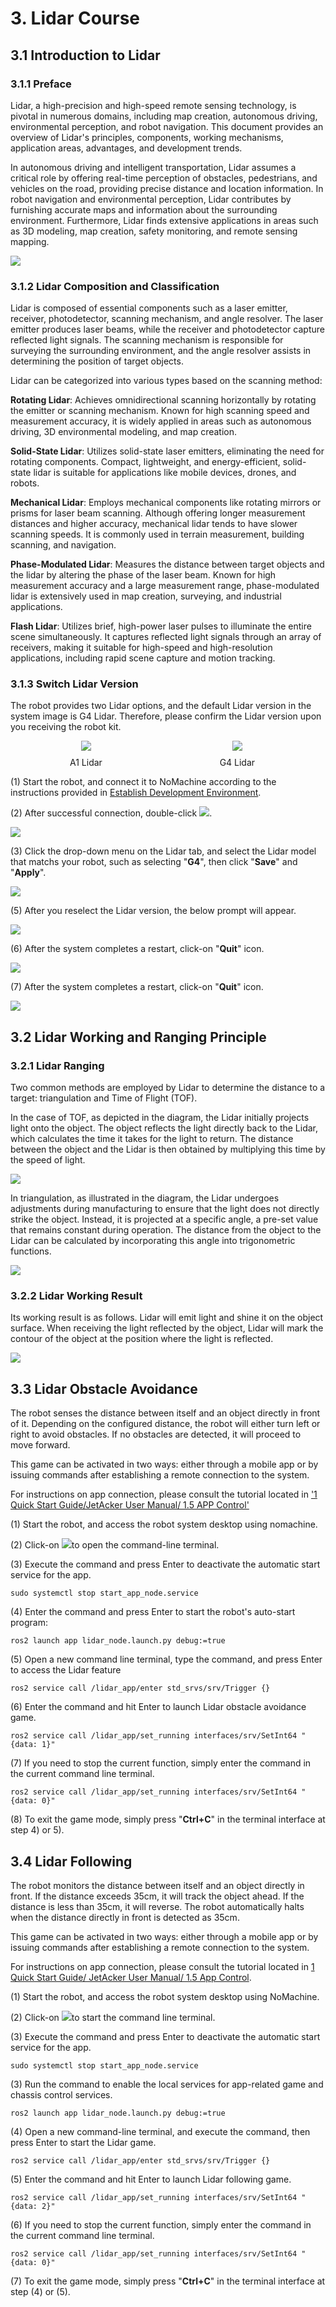 # 3. Lidar Course

## 3.1 Introduction to Lidar 

### 3.1.1 Preface

Lidar, a high-precision and high-speed remote sensing technology, is pivotal in numerous domains, including map creation, autonomous driving, environmental perception, and robot navigation. This document provides an overview of Lidar's principles, components, working mechanisms, application areas, advantages, and development trends.

In autonomous driving and intelligent transportation, Lidar assumes a critical role by offering real-time perception of obstacles, pedestrians, and vehicles on the road, providing precise distance and location information. In robot navigation and environmental perception, Lidar contributes by furnishing accurate maps and information about the surrounding environment. Furthermore, Lidar finds extensive applications in areas such as 3D modeling, map creation, safety monitoring, and remote sensing mapping.

<img class="common_img" src="../_static/media/chapter_3/section_1/media/image2.png">

### 3.1.2 Lidar Composition and Classification

Lidar is composed of essential components such as a laser emitter, receiver, photodetector, scanning mechanism, and angle resolver. The laser emitter produces laser beams, while the receiver and photodetector capture reflected light signals. The scanning mechanism is responsible for surveying the surrounding environment, and the angle resolver assists in determining the position of target objects.

Lidar can be categorized into various types based on the scanning method:

**Rotating Lidar**: Achieves omnidirectional scanning horizontally by rotating the emitter or scanning mechanism. Known for high scanning speed and measurement accuracy, it is widely applied in areas such as autonomous driving, 3D environmental modeling, and map creation.

**Solid-State Lidar**: Utilizes solid-state laser emitters, eliminating the need for rotating components. Compact, lightweight, and energy-efficient, solid-state lidar is suitable for applications like mobile devices, drones, and robots.

**Mechanical Lidar**: Employs mechanical components like rotating mirrors or prisms for laser beam scanning. Although offering longer measurement distances and higher accuracy, mechanical lidar tends to have slower scanning speeds. It is commonly used in terrain measurement, building scanning, and navigation.

**Phase-Modulated Lidar**: Measures the distance between target objects and the lidar by altering the phase of the laser beam. Known for high measurement accuracy and a large measurement range, phase-modulated lidar is extensively used in map creation, surveying, and industrial applications.

**Flash Lidar**: Utilizes brief, high-power laser pulses to illuminate the entire scene simultaneously. It captures reflected light signals through an array of receivers, making it suitable for high-speed and high-resolution applications, including rapid scene capture and motion tracking.

### 3.1.3 Switch Lidar Version

The robot provides two Lidar options, and the default Lidar version in the system image is G4 Lidar. Therefore, please confirm the Lidar version upon you receiving the robot kit.

<div class="common_img" style="display:flex;text-align:center;flex-direction: row;">
    <div style="display:flex;flex-direction: column;align-items: center; row-gap: 10px;width:48%">
    <img src="../_static/media/chapter_3/section_1/media/image3.jpeg"/>
    <span>A1 Lidar </span>
    </div>
    <div style="display:flex;flex-direction: column;align-items: center;row-gap: 10px;width:48%">
    <img src="../_static/media/chapter_3/section_1/media/image4.jpeg"/>
    <span>G4 Lidar </span>
    </div>
</div>

(1) Start the robot, and connect it to NoMachine according to the instructions provided in [Establish Development Environment]().

(2) After successful connection, double-click <img src="../_static/media/chapter_3/section_1/media/image6.png">.

<img class="common_img" src="../_static/media/chapter_3/section_1/media/image7.png">

(3) Click the drop-down menu on the Lidar tab, and select the Lidar model that matchs your robot, such as selecting "**G4**", then click "**Save**" and "**Apply**".

<img class="common_img" src="../_static/media/chapter_3/section_1/media/image8.png">

(5) After you reselect the Lidar version, the below prompt will appear.

<img class="common_img" src="../_static/media/chapter_3/section_1/media/image9.png">

(6) After the system completes a restart, click-on "**Quit**" icon.

<img class="common_img" src="../_static/media/chapter_3/section_1/media/image10.png">

(7) After the system completes a restart, click-on "**Quit**" icon.

<img class="common_img" src="../_static/media/chapter_3/section_1/media/image11.png">

## 3.2 Lidar Working and Ranging Principle

### 3.2.1 Lidar Ranging

Two common methods are employed by Lidar to determine the distance to a target: triangulation and Time of Flight (TOF).

In the case of TOF, as depicted in the diagram, the Lidar initially projects light onto the object. The object reflects the light directly back to the Lidar, which calculates the time it takes for the light to return. The distance between the object and the Lidar is then obtained by multiplying this time by the speed of light.

<img class="common_img" src="../_static/media/chapter_3/section_1/media/image12.png">

In triangulation, as illustrated in the diagram, the Lidar undergoes adjustments during manufacturing to ensure that the light does not directly strike the object. Instead, it is projected at a specific angle, a pre-set value that remains constant during operation. The distance from the object to the Lidar can be calculated by incorporating this angle into trigonometric functions.

<img class="common_img" src="../_static/media/chapter_3/section_1/media/image13.png">

### 3.2.2 Lidar Working Result

Its working result is as follows. Lidar will emit light and shine it on the object surface. When receiving the light reflected by the object, Lidar will mark the contour of the object at the position where the light is reflected.

<img class="common_img" src="../_static/media/chapter_3/section_1/media/image14.png">

## 3.3 Lidar Obstacle Avoidance

The robot senses the distance between itself and an object directly in front of it. Depending on the configured distance, the robot will either turn left or right to avoid obstacles. If no obstacles are detected, it will proceed to move forward.

This game can be activated in two ways: either through a mobile app or by issuing commands after establishing a remote connection to the system.

For instructions on app connection, please consult the tutorial located in ['1 Quick Start Guide/JetAcker User Manual/ 1.5 APP Control'](1.getting_ready.md#app-control)

(1) Start the robot, and access the robot system desktop using nomachine.

(2) Click-on <img src="../_static/media/chapter_3/section_1/media/image15.png">to open the command-line terminal.

(3) Execute the command and press Enter to deactivate the automatic start service for the app.

```
sudo systemctl stop start_app_node.service
```

(4) Enter the command and press Enter to start the robot's auto-start program:

```
ros2 launch app lidar_node.launch.py debug:=true
```

(5) Open a new command line terminal, type the command, and press Enter to access the Lidar feature

```
ros2 service call /lidar_app/enter std_srvs/srv/Trigger {}
```

(6) Enter the command and hit Enter to launch Lidar obstacle avoidance game.

```
ros2 service call /lidar_app/set_running interfaces/srv/SetInt64 "{data: 1}"
```

(7) If you need to stop the current function, simply enter the command in the current command line terminal.

```
ros2 service call /lidar_app/set_running interfaces/srv/SetInt64 "{data: 0}"
```

(8) To exit the game mode, simply press "**Ctrl+C**" in the terminal interface at step 4) or 5).

## 3.4 Lidar Following

The robot monitors the distance between itself and an object directly in front. If the distance exceeds 35cm, it will track the object ahead. If the distance is less than 35cm, it will reverse. The robot automatically halts when the distance directly in front is detected as 35cm.

This game can be activated in two ways: either through a mobile app or by issuing commands after establishing a remote connection to the system.

For instructions on app connection, please consult the tutorial located in [1 Quick Start Guide/ JetAcker User Manual/ 1.5 App Control](1.getting_ready.md#app-control).

(1) Start the robot, and access the robot system desktop using NoMachine.

(2) Click-on <img src="../_static/media/chapter_3/section_1/media/image15.png">to start the command line terminal.

(3) Execute the command and press Enter to deactivate the automatic start service for the app.

```
sudo systemctl stop start_app_node.service
```

(3) Run the command to enable the local services for app-related game and chassis control services.

```
ros2 launch app lidar_node.launch.py debug:=true
```

(4) Open a new command-line terminal, and execute the command, then press Enter to start the Lidar game.

```
ros2 service call /lidar_app/enter std_srvs/srv/Trigger {}
```

(5) Enter the command and hit Enter to launch Lidar following game.

```
ros2 service call /lidar_app/set_running interfaces/srv/SetInt64 "{data: 2}"
```

(6) If you need to stop the current function, simply enter the command in the current command line terminal.

```
ros2 service call /lidar_app/set_running interfaces/srv/SetInt64 "{data: 0}"
```

(7) To exit the game mode, simply press "**Ctrl+C**" in the terminal interface at step (4) or (5).